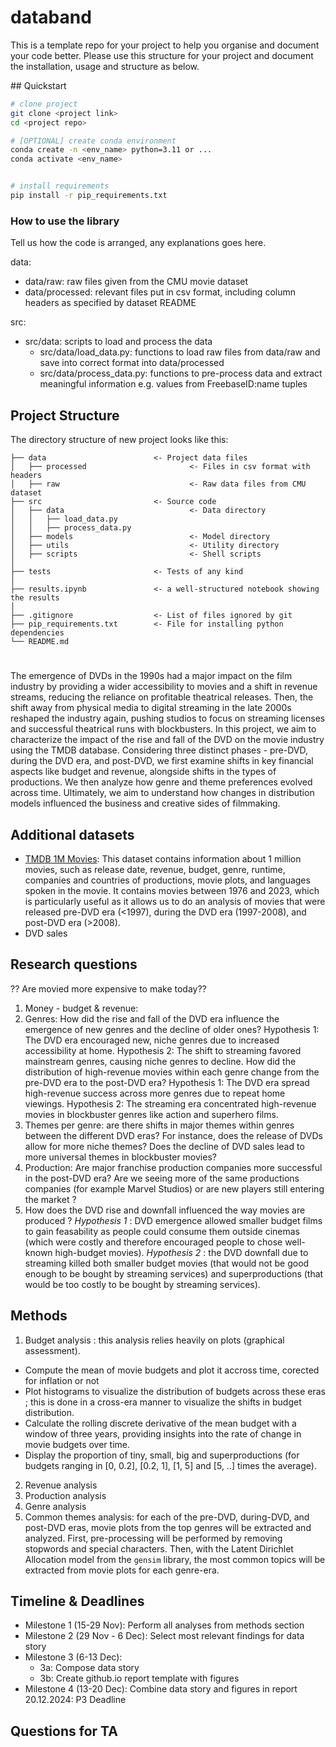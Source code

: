 
# databand
This is a template repo for your project to help you organise and document your code better. 
Please use this structure for your project and document the installation, usage and structure as below.

## Quickstart

```bash
# clone project
git clone <project link>
cd <project repo>

# [OPTIONAL] create conda environment
conda create -n <env_name> python=3.11 or ...
conda activate <env_name>


# install requirements
pip install -r pip_requirements.txt
```



### How to use the library
Tell us how the code is arranged, any explanations goes here.

data: 
- data/raw: raw files given from the CMU movie dataset
- data/processed: relevant files put in csv format, including column headers as specified by dataset README

src:
- src/data: scripts to load and process the data 
  - src/data/load_data.py: functions to load raw files from data/raw and save into correct format into data/processed
  - src/data/process_data.py: functions to pre-process data and extract meaningful information e.g. values from FreebaseID:name tuples

## Project Structure

The directory structure of new project looks like this:

```
├── data                        <- Project data files
│   ├── processed                       <- Files in csv format with headers 
│   ├── raw                             <- Raw data files from CMU dataset
├── src                         <- Source code
│   ├── data                            <- Data directory
│   │   ├── load_data.py 
│   │   ├── process_data.py 
│   ├── models                          <- Model directory
│   ├── utils                           <- Utility directory
│   ├── scripts                         <- Shell scripts
│
├── tests                       <- Tests of any kind
│
├── results.ipynb               <- a well-structured notebook showing the results
│
├── .gitignore                  <- List of files ignored by git
├── pip_requirements.txt        <- File for installing python dependencies
└── README.md
```

# <Project title>

The emergence of DVDs in the 1990s had a major impact on the film industry by providing a wider accessibility to movies 
and a shift in revenue streams, reducing the reliance on profitable theatrical releases. Then, the shift away from physical 
media to digital streaming in the late 2000s reshaped the industry again, pushing studios to focus on streaming licenses 
and successful theatrical runs with blockbusters. In this project, we aim to characterize the impact of the rise 
and fall of the DVD on the movie industry using the TMDB database. Considering three distinct phases - pre-DVD, during the 
DVD era, and post-DVD, we first examine shifts in key financial aspects like budget and revenue, alongside shifts in the 
types of productions. We then analyze how genre and theme preferences evolved across time. Ultimately, we aim to understand 
how changes in distribution models influenced the business and creative sides of filmmaking. 

## Additional datasets
- [TMDB 1M Movies](https://www.kaggle.com/datasets/asaniczka/tmdb-movies-dataset-2023-930k-movies): This dataset 
contains information about 1 million movies, such as release date, revenue, budget, genre, runtime, companies and countries of productions,
movie plots, and languages spoken in the movie. It contains movies between 1976 and 2023, which is particularly useful 
as it allows us to do an analysis of movies that were released pre-DVD era (<1997), during the DVD era (1997-2008), and post-DVD era (>2008).
- DVD sales

## Research questions 

?? Are movied more expensive to make today??
1. Money - budget & revenue: 
2. Genres: How did the rise and fall of the DVD era influence the emergence of new genres and the decline of older ones? Hypothesis 1: The DVD era encouraged new, niche genres due to increased accessibility at home. Hypothesis 2: The shift to streaming favored mainstream genres, causing niche genres to decline.
How did the distribution of high-revenue movies within each genre change from the pre-DVD era to the post-DVD era? Hypothesis 1: The DVD era spread high-revenue success across more genres due to repeat home viewings. Hypothesis 2: The streaming era concentrated high-revenue movies in blockbuster genres like action and superhero films.
4. Themes per genre: are there shifts in major themes within genres between the different DVD eras? For instance, does
the release of DVDs allow for more niche themes? Does the decline of DVD sales lead to more universal themes in blockbuster movies? 
5. Production: Are major franchise production companies more successful in the post-DVD era? Are we seeing more of the same productions companies (for example Marvel Studios) or are new players still entering the market ?
6. How does the DVD rise and downfall influenced the way movies are produced ? *Hypothesis 1* : DVD emergence allowed smaller budget films to gain feasability as people could consume them outside cinemas (which were costly and therefore encouraged people to chose well-known high-budget movies). *Hypothesis 2* : the DVD downfall due to streaming killed both smaller budget movies (that would not be good enough to be bought by streaming services) and superproductions (that would be too costly to be bought by streaming services).

## Methods
1. Budget analysis : this analysis relies heavily on plots (graphical assessment).
- Compute the mean of movie budgets and plot it accross time, corected for inflation or not
- Plot histograms to visualize the distribution of budgets across these eras ; this is done in a cross-era manner to visualize the shifts in budget distribution. 
- Calculate the rolling discrete derivative of the mean budget with a window of three years, providing insights into the rate of change in movie budgets over time. 
- Display the proportion of tiny, small, big and superproductions (for budgets ranging in [0, 0.2], [0.2, 1], [1, 5] and [5, ..] times the average).
2. Revenue analysis 
3. Production analysis
4. Genre analysis
5. Common themes analysis: for each of the pre-DVD, during-DVD, and post-DVD eras, movie plots from the top genres will 
be extracted and analyzed. First, pre-processing will be performed by removing stopwords and special characters. 
Then, with the Latent Dirichlet Allocation model from the `gensim` library, the most common topics will be extracted 
from movie plots for each genre-era. 

## Timeline & Deadlines
- Milestone 1 (15-29 Nov): Perform all analyses from methods section
- Milestone 2 (29 Nov - 6 Dec): Select most relevant findings for data story
- Milestone 3 (6-13 Dec): 
  - 3a: Compose data story
  - 3b: Create github.io report template with figures 
- Milestone 4 (13-20 Dec): Combine data story and figures in report
20.12.2024: P3 Deadline 

## Questions for TA

